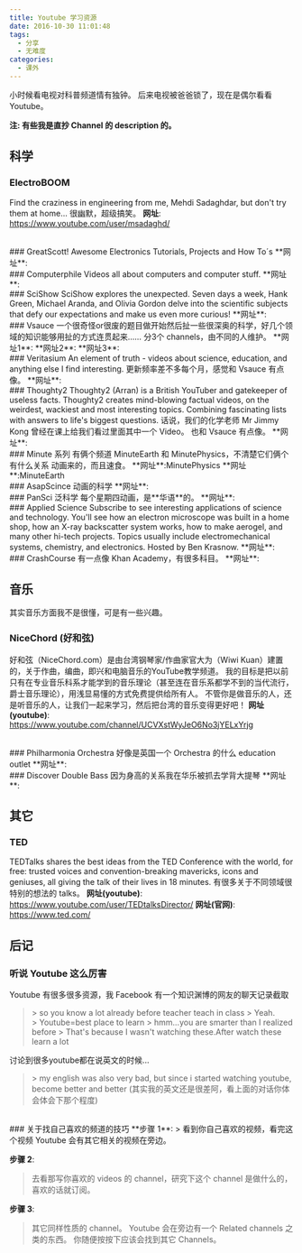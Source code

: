```yaml
---
title: Youtube 学习资源
date: 2016-10-30 11:01:48
tags:
  - 分享
  - 无难度
categories:
  - 课外
---
```



小时候看电视对科普频道情有独钟。
后来电视被爸爸锁了，现在是偶尔看看 Youtube。
<!-- more -->

**注: 有些我是直抄 Channel 的 description 的。**

## 科学
### ElectroBOOM
Find the craziness in engineering from me, Mehdi Sadaghdar, but don't try them at home...
很幽默，超级搞笑。
**网址**: <https://www.youtube.com/user/msadaghd/>

<br>
### GreatScott!
Awesome Electronics Tutorials, Projects and How To´s
**网址**: <https://www.youtube.com/user/greatscottlab/>

<br>
### Computerphile
Videos all about computers and computer stuff.
**网址**: <hhttps://www.youtube.com/user/Computerphil/>

<br>
### SciShow
SciShow explores the unexpected. Seven days a week, Hank Green, Michael Aranda, and Olivia Gordon delve into the scientific subjects that defy our expectations and make us even more curious! 
**网址**: <https://www.youtube.com/user/scishow/>

<br>
### Vsauce
一个很奇怪or很废的题目做开始然后扯一些很深奥的科学，好几个领域的知识能够用扯的方式连贯起来……
分3个 channels，由不同的人维护。
**网址1**: <https://www.youtube.com/user/vsauce/>
**网址2**: <https://www.youtube.com/user/vsauce2/>
**网址3**: <https://www.youtube.com/user/vsauce3/>

<br>
### Veritasium
An element of truth - videos about science, education, and anything else I find interesting.
更新频率差不多每个月，感觉和 Vsauce 有点像。
**网址**: <https://www.youtube.com/user/1veritasium/>

<br>
### Thoughty2
Thoughty2 (Arran) is a British YouTuber and gatekeeper of useless facts. Thoughty2 creates mind-blowing factual videos, on the weirdest, wackiest and most interesting topics. Combining fascinating lists with answers to life's biggest questions.
话说，我们的化学老师 Mr Jimmy Kong 曾经在课上给我们看过里面其中一个 Video。
也和 Vsauce 有点像。
**网址**: <https://www.youtube.com/user/Thoughty2/>

<br>
### Minute 系列
有俩个频道 MinuteEarth 和 MinutePhysics，不清楚它们俩个有什么关系
动画来的，而且速食。
**网址**:MinutePhysics <https://www.youtube.com/user/minutephysics/>
**网址**:MinuteEarth <https://www.youtube.com/user/minuteearth/>

<br>
### AsapScince
动画的科学
**网址**: <https://www.youtube.com/user/AsapSCIENCE/>

<br>
### PanSci 泛科学
每个星期四动画，是**华语**的。
**网址**: <https://www.youtube.com/user/pansci/>

<br>
### Applied Science
Subscribe to see interesting applications of science and technology. You'll see how an electron microscope was built in a home shop, how an X-ray backscatter system works, how to make aerogel, and many other hi-tech projects.  Topics usually include electromechanical systems, chemistry, and electronics. Hosted by Ben Krasnow.
**网址**: <https://www.youtube.com/user/bkraz333/>

<br>
### CrashCourse
有一点像 Khan Academy，有很多科目。
**网址**: <https://www.youtube.com/user/crashcourse/>


## 音乐
其实音乐方面我不是很懂，可是有一些兴趣。
<br>
### NiceChord (好和弦)
好和弦（NiceChord.com）是由台湾钢琴家/作曲家官大为（Wiwi Kuan）建置的，关于作曲，编曲，即兴和电脑音乐的YouTube教学频道。
我的目标是把以前只有在专业音乐科系才能学到的音乐理论（甚至连在音乐系都学不到的当代流行，爵士音乐理论），用浅显易懂的方式免费提供给所有人。
不管你是做音乐的人，还是听音乐的人，让我们一起来学习，然后把台湾的音乐变得更好吧！
**网址(youtube)**: <https://www.youtube.com/channel/UCVXstWyJeO6No3jYELxYrjg>

<br>
### Philharmonia Orchestra
好像是英国一个 Orchestra 的什么 education outlet
**网址**: <https://www.youtube.com/user/PhilharmoniaLondon/>

<br>
### Discover Double Bass
因为身高的关系我在华乐被抓去学背大提琴
**网址**: <https://www.youtube.com/user/DiscoverDoubleBass/>


## 其它
### TED
TEDTalks shares the best ideas from the TED Conference with the world, for free: trusted voices and convention-breaking mavericks, icons and geniuses, all giving the talk of their lives in 18 minutes.
有很多关于不同领域很特别的想法的 talks。
**网址(youtube)**: <https://www.youtube.com/user/TEDtalksDirector/>
**网址(官网)**: <https://www.ted.com/>


## 后记

### 听说 Youtube 这么厉害
Youtube 有很多很多资源，我 Facebook 有一个知识渊博的网友的聊天记录截取

> \> so you know a lot already before teacher teach in class
\> Yeah.<br>> Youtube=best place to learn
\> hmm...you are smarter than I realized before
\> That's because I wasn't watching these.After watch these learn a lot

讨论到很多youtube都在说英文的时候...

> \> my english was also very bad, but since i started watching youtube, become better and better
(其实我的英文还是很差阿，看上面的对话你体会体会下那个程度)

<br>
### 关于找自己喜欢的频道的技巧
**步骤 1**:
> 看到你自己喜欢的视频，看完这个视频 Youtube 会有其它相关的视频在旁边。

**步骤 2**:
> 去看那写你喜欢的 videos 的 channel，研究下这个 channel 是做什么的，喜欢的话就订阅。

**步骤 3**:
> 其它同样性质的 channel。
> Youtube 会在旁边有一个 Related channels 之类的东西。
> 你随便按按下应该会找到其它 Channels。
